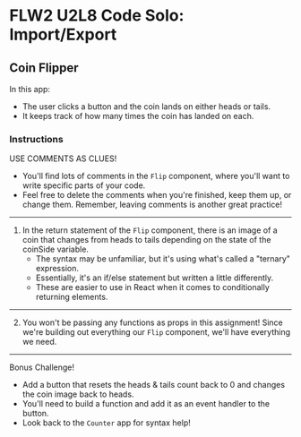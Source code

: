 # FLW2 U2L8 Code Solo: Import/Export

## Coin Flipper

In this app:
- The user clicks a button and the coin lands on either heads or tails.
- It keeps track of how many times the coin has landed on each.

### Instructions

USE COMMENTS AS CLUES!
- You'll find lots of comments in the `Flip` component, where you'll want to write specific parts of your code.
- Feel free to delete the comments when you're finished, keep them up, or change them. Remember, leaving comments is another great practice!

---

1. In the return statement of the `Flip` component, there is an image of a coin that changes from heads to tails depending on the state of the coinSide variable.
   - The syntax may be unfamiliar, but it's using what's called a "ternary" expression.
   - Essentially, it's an if/else statement but written a little differently.
   - These are easier to use in React when it comes to conditionally returning elements.

---

2. You won't be passing any functions as props in this assignment! Since we're building out everything our `Flip` component, we'll have everything we need.

---

Bonus Challenge!
- Add a button that resets the heads & tails count back to 0 and changes the coin image back to heads.
- You'll need to build a function and add it as an event handler to the button.
- Look back to the `Counter` app for syntax help!